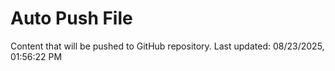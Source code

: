 # Auto Push File

Content that will be pushed to GitHub repository.
Last updated: 08/23/2025, 01:56:22 PM